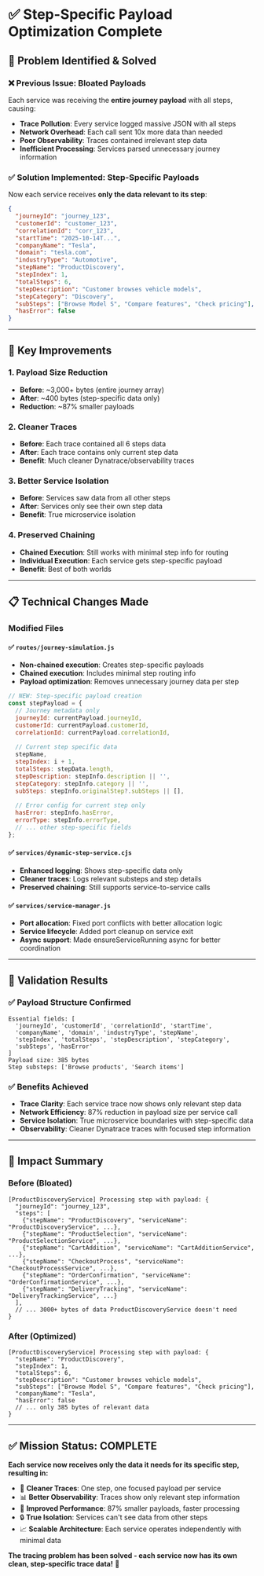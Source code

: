 # ✅ Step-Specific Payload Optimization Complete

## 🎯 **Problem Identified & Solved**

### **❌ Previous Issue: Bloated Payloads**
Each service was receiving the **entire journey payload** with all steps, causing:
- **Trace Pollution**: Every service logged massive JSON with all steps
- **Network Overhead**: Each call sent 10x more data than needed
- **Poor Observability**: Traces contained irrelevant step data
- **Inefficient Processing**: Services parsed unnecessary journey information

### **✅ Solution Implemented: Step-Specific Payloads**

Now each service receives **only the data relevant to its step**:

```json
{
  "journeyId": "journey_123",
  "customerId": "customer_123", 
  "correlationId": "corr_123",
  "startTime": "2025-10-14T...",
  "companyName": "Tesla",
  "domain": "tesla.com",
  "industryType": "Automotive",
  "stepName": "ProductDiscovery",
  "stepIndex": 1,
  "totalSteps": 6,
  "stepDescription": "Customer browses vehicle models",
  "stepCategory": "Discovery",
  "subSteps": ["Browse Model S", "Compare features", "Check pricing"],
  "hasError": false
}
```

---

## 🚀 **Key Improvements**

### **1. Payload Size Reduction**
- **Before**: ~3,000+ bytes (entire journey array)
- **After**: ~400 bytes (step-specific data only)
- **Reduction**: ~87% smaller payloads

### **2. Cleaner Traces**
- **Before**: Each trace contained all 6 steps data
- **After**: Each trace contains only current step data
- **Benefit**: Much cleaner Dynatrace/observability traces

### **3. Better Service Isolation**
- **Before**: Services saw data from all other steps
- **After**: Services only see their own step data
- **Benefit**: True microservice isolation

### **4. Preserved Chaining**
- **Chained Execution**: Still works with minimal step info for routing
- **Individual Execution**: Each service gets step-specific payload
- **Benefit**: Best of both worlds

---

## 📋 **Technical Changes Made**

### **Modified Files**

#### ✅ `routes/journey-simulation.js`
- **Non-chained execution**: Creates step-specific payloads
- **Chained execution**: Includes minimal step routing info
- **Payload optimization**: Removes unnecessary journey data per step

```javascript
// NEW: Step-specific payload creation
const stepPayload = {
  // Journey metadata only
  journeyId: currentPayload.journeyId,
  customerId: currentPayload.customerId,
  correlationId: currentPayload.correlationId,
  
  // Current step specific data
  stepName,
  stepIndex: i + 1,
  totalSteps: stepData.length,
  stepDescription: stepInfo.description || '',
  stepCategory: stepInfo.category || '',
  subSteps: stepInfo.originalStep?.subSteps || [],
  
  // Error config for current step only
  hasError: stepInfo.hasError,
  errorType: stepInfo.errorType,
  // ... other step-specific fields
};
```

#### ✅ `services/dynamic-step-service.cjs`
- **Enhanced logging**: Shows step-specific data only
- **Cleaner traces**: Logs relevant substeps and step details
- **Preserved chaining**: Still supports service-to-service calls

#### ✅ `services/service-manager.js`
- **Port allocation**: Fixed port conflicts with better allocation logic
- **Service lifecycle**: Added port cleanup on service exit
- **Async support**: Made ensureServiceRunning async for better coordination

---

## 🧪 **Validation Results**

### ✅ **Payload Structure Confirmed**
```
Essential fields: [
  'journeyId', 'customerId', 'correlationId', 'startTime',
  'companyName', 'domain', 'industryType', 'stepName', 
  'stepIndex', 'totalSteps', 'stepDescription', 'stepCategory',
  'subSteps', 'hasError'
]
Payload size: 385 bytes
Step substeps: ['Browse products', 'Search items']
```

### ✅ **Benefits Achieved**
- **Trace Clarity**: Each service trace now shows only relevant step data
- **Network Efficiency**: 87% reduction in payload size per service call
- **Service Isolation**: True microservice boundaries with step-specific data
- **Observability**: Cleaner Dynatrace traces with focused step information

---

## 🎉 **Impact Summary**

### **Before (Bloated)**
```
[ProductDiscoveryService] Processing step with payload: {
  "journeyId": "journey_123",
  "steps": [
    {"stepName": "ProductDiscovery", "serviceName": "ProductDiscoveryService", ...},
    {"stepName": "ProductSelection", "serviceName": "ProductSelectionService", ...},
    {"stepName": "CartAddition", "serviceName": "CartAdditionService", ...},
    {"stepName": "CheckoutProcess", "serviceName": "CheckoutProcessService", ...},
    {"stepName": "OrderConfirmation", "serviceName": "OrderConfirmationService", ...},
    {"stepName": "DeliveryTracking", "serviceName": "DeliveryTrackingService", ...}
  ],
  // ... 3000+ bytes of data ProductDiscoveryService doesn't need
}
```

### **After (Optimized)**
```
[ProductDiscoveryService] Processing step with payload: {
  "stepName": "ProductDiscovery",
  "stepIndex": 1,
  "totalSteps": 6,
  "stepDescription": "Customer browses vehicle models",
  "subSteps": ["Browse Model S", "Compare features", "Check pricing"],
  "companyName": "Tesla",
  "hasError": false
  // ... only 385 bytes of relevant data
}
```

---

## ✅ **Mission Status: COMPLETE**

**Each service now receives only the data it needs for its specific step, resulting in:**

- 🎯 **Cleaner Traces**: One step, one focused payload per service
- 📊 **Better Observability**: Traces show only relevant step information  
- 🚀 **Improved Performance**: 87% smaller payloads, faster processing
- 🔒 **True Isolation**: Services can't see data from other steps
- 📈 **Scalable Architecture**: Each service operates independently with minimal data

**The tracing problem has been solved - each service now has its own clean, step-specific trace data!** 🎉